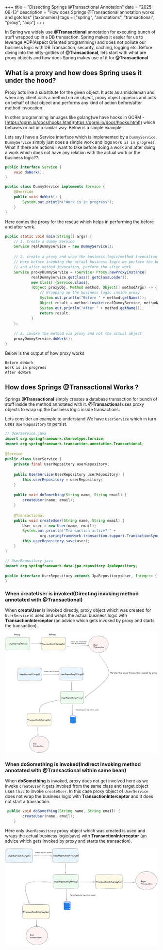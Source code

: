 +++
title = "Dissecting Springs @Transactional Annotation"
date = "2025-09-13"
description = "How does Springs @Transactional annotation works and gotchas"
[taxonomies]
tags = ["spring", "annotations", "transactional", "proxy", "aop"]
+++

In Spring we widely use **@Transactional** annotation for executing bunch of stuff wrapped up in a DB transaction.
Spring makes it easier for us to leverage AOP(Aspect Oriented programming) and does not pollute our business logic with DB Transaction, security, caching, logging etc. Before diving into the nitty-gritties of **@Transactional**, lets start with what are proxy objects and how does Spring makes use of it for **@Transactional**

## What is a proxy and how does Spring uses it under the hood?

Proxy acts like a substitute for the given object. It acts as a middleman and when any client calls a method on an object,
proxy object appears and acts on behalf of that object and performs any kind of action before/after method invocation.

In other programming lanuages like golang(we have hooks in GORM - [https://gorm.io/docs/hooks.html](https://gorm.io/docs/hooks.html)) which behaves or act in a similar way. Below is a simple example.

Lets say I have a Service interface which is implemented by a `DummyService`. `DummyService` simply just does a simple work and logs `Work is in progress`. What if there are actions I want to take before doing a work and after doing a work which does not have any relation with the actual work or the business logic??.

```java
public interface Service {
    void doWork();
}
```

```java
public class DummyService implements Service {
    @Override
    public void doWork() {
        System.out.println("Work is in progress");
    }
}
```

Here comes the proxy for the rescue which helps in performing the before and after work.

```java
public static void main(String[] args) {
	// 1. Create a dummy Service
	Service realDummyService = new DummyService();

	// 2. create a proxy and wrap the business logic/method invocation inside it.
	// Here before invoking the actual business logic we perform the before work
	// and after method invocation, perform the after work
	Service proxyDummyService = (Service) Proxy.newProxyInstance(
			realDummyService.getClass().getClassLoader(),
			new Class[]{Service.class},
			(Object proxyObj, Method method, Object[] methodArgs) -> {
				// Wrapping up the business logic inside proxy
				System.out.println("Before " + method.getName());
				Object result = method.invoke(realDummyService, methodArgs);
				System.out.println("After " + method.getName());
				return result;
			}
	);

	// 3. invoke the method via proxy and not the actual object
	proxyDummyService.doWork();
}
```

Below is the output of how proxy works

```shell
Before doWork
Work is in progress
After doWork
```

## How does Springs **@Transactional** Works ?

Springs **@Transactional** simply creates a database transaction for bunch of stuff inside the method annotated with it. **@Transactional** uses proxy objects to wrap up the business logic inside transactions.

Lets consider an example to understand.We have `UserService` which in turn uses `UserRepository` to persist.

```java
// UserService.java
import org.springframework.stereotype.Service;
import org.springframework.transaction.annotation.Transactional;

@Service
public class UserService {
    private final UserRepository userRepository;

    public UserService(UserRepository userRepository) {
        this.userRepository = userRepository;
    }

    public void doSomething(String name, String email) {
        createUser(name, email);
    }

    @Transactional
    public void createUser(String name, String email) {
        User user = new User(name, email);
        System.out.println("Transaction active? " +
                org.springframework.transaction.support.TransactionSynchronizationManager.isActualTransactionActive());
        this.userRepository.save(user);
    }
}
```

```java
// UserRepository.java
import org.springframework.data.jpa.repository.JpaRepository;

public interface UserRepository extends JpaRepository<User, Integer> {
}
```


### When createUser is invoked(Directing invoking method annotated with **@Transactional**)

When **createUser** is invoked directly, proxy object which was created for `UserService` is used and wraps the actual business logic with **TransactionInterceptor** (an advice which gets invoked by proxy and starts the transaction).

![createUser](/spring-direct-invoking-transaction.png)

### When doSomething is invoked(Indirect invoking method annotated with **@Transactional** within same bean)

When **doSomething** is invoked, proxy does not get involved here as we invoke `createUser` it gets invoked from the same class and target object uses `this` to invoke `createUser`. In this case proxy object of `UserService` does not wrap the business logic with **TransactionInterceptor** and it does not start a transaction.

```java
 public void doSomething(String name, String email) {
        createUser(name, email);
    }
```

Here only `UserRepository` proxy object which was created is used and wraps the actual business logic(save) with **TransactionInterceptor** (an advice which gets invoked by proxy and starts the transaction).

![doSomething](/spring-indirect-invoking-transaction.png)
